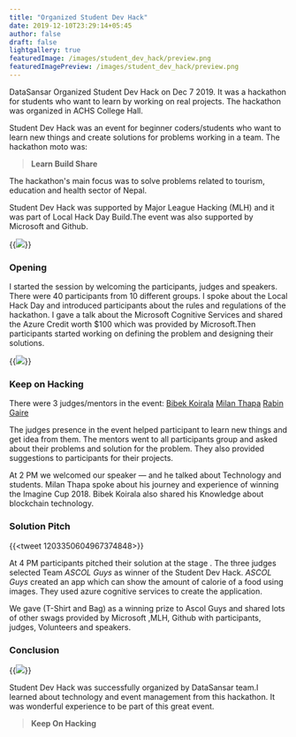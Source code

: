 ```yaml
---
title: "Organized Student Dev Hack"
date: 2019-12-10T23:29:14+05:45
author: false
draft: false
lightgallery: true
featuredImage: /images/student_dev_hack/preview.png
featuredImagePreview: /images/student_dev_hack/preview.png
---
```


DataSansar Organized Student Dev Hack on Dec 7 2019. It was a hackathon for students who want to learn by working on real projects. The hackathon was organized in ACHS College Hall.

Student Dev Hack was an event for beginner coders/students who want to learn new things and create solutions for problems working in a team. The hackathon moto was:

> **Learn Build Share**

The hackathon's main focus was to solve problems related to tourism, education and health sector of Nepal.

Student Dev Hack was supported by Major League Hacking (MLH) and it was part of Local Hack Day Build.The event was also supported by Microsoft and Github.

{{<image src="https://pbs.twimg.com/media/ELMiMr_U4AAo_fO?format=jpg&name=large"  caption="student developers">}}

### Opening

I started the session by welcoming the participants, judges and speakers. There were 40 participants from 10 different groups. I spoke about the Local Hack Day and introduced participants about the rules and regulations of the hackathon. I gave a talk about the Microsoft Cognitive Services and shared the Azure Credit worth $100 which was provided by Microsoft.Then participants started working on defining the problem and designing their solutions.

{{<image src="https://pbs.twimg.com/media/ELMiK2DUwAA3jnV?format=jpg&name=large" caption="hackers in the work">}}

### Keep on Hacking

There were 3 judges/mentors in the event:
[Bibek Koirala](https://www.facebook.com/bibek.koirala.3760)
[Milan Thapa](https://www.facebook.com/link2rn)
[Rabin Gaire](https://www.facebook.com/heyrabin)

The judges presence in the event helped participant to learn new things and get idea from them. The mentors went to all participants group and asked about their problems and solution for the problem. They also provided suggestions to participants for their projects.


At 2 PM we welcomed our speaker — and he talked about Technology and students. Milan Thapa spoke about his journey and experience of winning the Imagine Cup 2018. Bibek Koirala also shared his Knowledge about blockchain technology.

### Solution Pitch

{{<tweet 1203350604967374848>}}

At 4 PM participants pitched their solution at the stage . The three judges selected Team *ASCOL Guys* as winner of the Student Dev Hack. *ASCOL Guys* created an app which can show the amount of calorie of a food using images. They used azure cognitive services to create the application.

We gave (T-Shirt and Bag) as a winning prize to Ascol Guys and shared lots of other swags provided by Microsoft ,MLH, Github with participants, judges, Volunteers and speakers.

### Conclusion

{{<image src="https://pbs.twimg.com/media/ELMo_UOUUAAt7h4?format=jpg&name=medium" caption="Student dev hack">}}

Student Dev Hack was successfully organized by DataSansar team.I learned about technology and event management from this hackathon. It was wonderful experience to be part of this great event.

> **Keep On Hacking**


